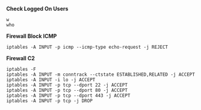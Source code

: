 **Check Logged On Users**
```
w
who
```
**Firewall Block ICMP**
```
iptables -A INPUT -p icmp --icmp-type echo-request -j REJECT
```
**Firewall C2**
```
iptables -F
iptables -A INPUT -m conntrack --ctstate ESTABLISHED,RELATED -j ACCEPT
iptables -A INPUT -i lo -j ACCEPT
iptables -A INPUT -p tcp --dport 22 -j ACCEPT
iptables -A INPUT -p tcp --dport 80 -j ACCEPT
iptables -A INPUT -p tcp --dport 443 -j ACCEPT
iptables -A INPUT -p tcp -j DROP
```
